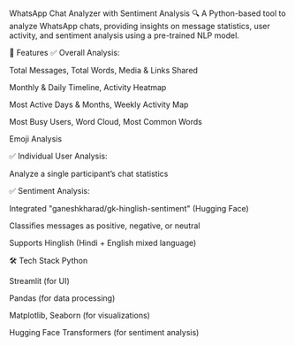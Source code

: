WhatsApp Chat Analyzer with Sentiment Analysis
🔍 A Python-based tool to analyze WhatsApp chats, providing insights on message statistics, user activity, and sentiment analysis using a pre-trained NLP model.

🚀 Features
✅ Overall Analysis:

Total Messages, Total Words, Media & Links Shared

Monthly & Daily Timeline, Activity Heatmap

Most Active Days & Months, Weekly Activity Map

Most Busy Users, Word Cloud, Most Common Words

Emoji Analysis

✅ Individual User Analysis:

Analyze a single participant’s chat statistics

✅ Sentiment Analysis:

Integrated "ganeshkharad/gk-hinglish-sentiment" (Hugging Face)

Classifies messages as positive, negative, or neutral

Supports Hinglish (Hindi + English mixed language)

🛠️ Tech Stack
Python

Streamlit (for UI)

Pandas (for data processing)

Matplotlib, Seaborn (for visualizations)

Hugging Face Transformers (for sentiment analysis)
